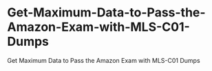 # Get-Maximum-Data-to-Pass-the-Amazon-Exam-with-MLS-C01-Dumps
Get Maximum Data to Pass the Amazon Exam with MLS-C01 Dumps
